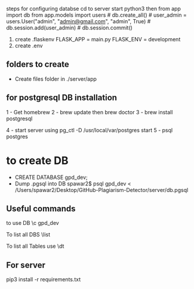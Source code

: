 steps for configuring databse
cd to server 
    start python3 
    then 
    from app import db 
    from app.models import users
    # db.create_all()
    # user_admin = users.User("admin", "admin@gmail.com", "admin", True)
    # db.session.add(user_admin)
    # db.session.commit()



1) create .flaskenv
    FLASK_APP = main.py 
    FLASK_ENV = development
2) create .env

## folders to create 
- Create files folder in ./server/app 

## for postgresql DB installation
1 - Get homebrew
2 - brew update then brew  doctor 
3 - brew install postgresql 

4 - start server using pg_ctl -D /usr/local/var/postgres start
5 - psql postgres

# to create DB 
- CREATE DATABASE gpd_dev;
- Dump .pgsql into DB spawar2$ psql gpd_dev < /Users/spawar2/Desktop/GitHub-Plagiarism-Detector/server/db.pgsql

## Useful commands
to use DB 
\c gpd_dev 

To list all DBS
\list

To list all Tables use 
\dt


## For server 
pip3 install -r requirements.txt